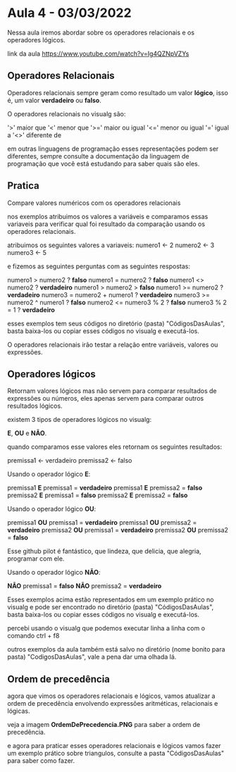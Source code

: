 # Aula 4 - 03/03/2022

Nessa aula iremos abordar sobre os operadores relacionais e os operadores lógicos.

link da aula https://www.youtube.com/watch?v=Ig4QZNpVZYs

## Operadores Relacionais

Operadores relacionais sempre geram como resultado um valor **lógico**, isso é, um valor **verdadeiro** ou **falso**.

O operadores relacionais no visualg são:

'>' maior que
'<' menor que
'>=' maior ou igual
'<=' menor ou igual
'=' igual a
'<>' diferente de

em outras linguagens de programação esses representações podem ser diferentes, sempre consulte a documentação da linguagem de programação que você está estudando para saber quais são eles.

## Pratica

Compare valores numéricos com os operadores relacionais

nos exemplos atribuimos os valores a variáveis e comparamos essas variaveis para verificar qual foi resultado da comparação usando os operadores relacionais.

atribuimos os seguintes valores a variaveis:
numero1 <- 2
numero2 <- 3
numero3 <- 5

e fizemos as seguintes perguntas com as seguintes respostas:

numero1 > numero2 ? **falso**
numero1 = numero2 ? **falso**
numero1 <> numero2 ? **verdadeiro**
numero1 > numero2 > **falso**
numero1 >= numero2 ? **verdadeiro**
numero3 = numero2 + numero1 ? **verdadeiro**
numero3 >= numero2 ^ numero1 ? **falso**
numero2 <= numero3 % 2 ? **falso**
numero3 % 2 = 1 ? **verdadeiro**

esses exemplos tem seus códigos no diretório (pasta) "CódigosDasAulas", basta baixa-los ou copiar esses códigos no visualg e executá-los.

O operadores relacionais irão testar a relação entre variáveis, valores ou expressões.

## Operadores lógicos

Retornam valores lógicos mas não servem para comparar resultados de expressões ou números, eles apenas servem para comparar outros resultados lógicos.

existem 3 tipos de operadores lógicos no visualg:

**E**, **OU** e **NÃO**.

quando comparamos esse valores eles retornam os seguintes resultados:

premissa1 <- verdadeiro
premissa2 <- falso

Usando o operador lógico **E**:

premissa1 **E** premissa1 = **verdadeiro**
premissa1 **E** premissa2 = **falso**
premissa2 **E** premissa1 = **falso**
premissa2 **E** premissa2 = **falso**

Usando o operador lógico **OU**:

premissa1 **OU** premissa1 = **verdadeiro**
premissa1 **OU** premissa2 = **verdadeiro**
premissa2 **OU** premissa1 = **verdadeiro**
premissa2 **OU** premissa2 = **falso**

Esse github pilot é fantástico, que lindeza, que delicia, que alegria, programar com ele.

Usando o operador lógico **NÃO**:	

**NÃO** premissa1 = **falso**
**NÃO** premissa2 = **verdadeiro**

Esses exemplos acima estão representados em um exemplo prático no visualg e pode ser encontrado no diretório (pasta) "CódigosDasAulas", basta baixa-los ou copiar esses códigos no visualg e executá-los.

percebi usando o visualg que podemos executar linha a linha com o comando ctrl + f8

outros exemplos da aula também está salvo no diretório (nome bonito para pasta) "CodigosDasAulas", vale a pena dar uma olhada lá.

## Ordem de precedência

agora que vimos os operadores relacionais e lógicos, vamos atualizar a ordem de precedência envolvendo expressões aritméticas, relacionais e lógicas.

veja a imagem **OrdemDePrecedencia.PNG** para saber a ordem de precedência.

e agora para praticar esses operadores relacionais e lógicos vamos fazer um exemplo prático sobre triangulos, consulte a pasta "CódigosDasAulas" para saber como fazer.



